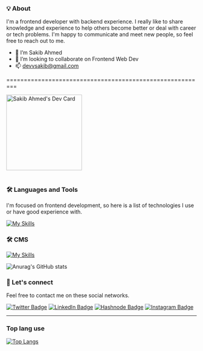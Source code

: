 ### 💡‍ About

I'm a frontend developer with backend experience. I really like to share knowledge and experience to help others become better or deal with career or tech problems. I'm happy to communicate and meet new people, so feel free to reach out to me.
- 👋 I’m Sakib Ahmed
- 💞️ I’m looking to collaborate on Frontend Web Dev
- 📫 devvsakib@gmail.com

=========================================================



<a href="https://app.daily.dev/devvsakib">
<img src="https://api.daily.dev/devcards/a709fe2da0104532bac3a421cdec7139.png?r=8lg" width="200" alt="Sakib Ahmed's Dev Card"/>
</a>

<br>
<br>

### 🛠️ Languages and Tools

I'm focused on frontend development, so here is a list of technologies I use or have good experience with.

[![My Skills](https://skillicons.dev/icons?i=js,ts,html,css,tailwind,styledcomponents,materialui,react,redux,nextjs,graphql,firebase,bash,git,github,webpack,vite,php,python,django&perline=10)](https://skillicons.dev)

### 🛠️ CMS
[![My Skills](https://skillicons.dev/icons?i=wordpeess&perline=10)](https://skillicons.dev)

![Anurag's GitHub stats](https://github-readme-stats.vercel.app/api?username=devvsakib&show_icons=true&theme=radical)



### 💬 Let's connect

Feel free to contact me on these social networks.

[![Twitter Badge](https://img.shields.io/badge/Twitter-1DA1F2?style=for-the-badge&logo=twitter&logoColor=white)](https://twitter.com/devvsakib)
[![LinkedIn Badge](https://img.shields.io/badge/LinkedIn-0077B5?style=for-the-badge&logo=linkedin&logoColor=white)](https://www.linkedin.com/in/devvsakib/)
[![Hashnode Badge](https://img.shields.io/badge/Hashnode-2962FF?style=for-the-badge&logo=hashnode&logoColor=white)](https://hashnode.com/@devvsakib)
[![Instagram Badge](https://img.shields.io/badge/Instagram-E4405F?style=for-the-badge&logo=instagram&logoColor=white)](https://www.instagram.com/prof_sakib/)

---


### Top lang use
[![Top Langs](https://github-readme-stats.vercel.app/api/top-langs/?username=devvsakib&layout=compact)](https://github.com/devvsakib/github-readme-stats) 
<!---
devvsakib/devvsakib is a ✨ special ✨ repository because its `README.md` (this file) appears on your GitHub profile.
You can click the Preview link to take a look at your changes.
--->
